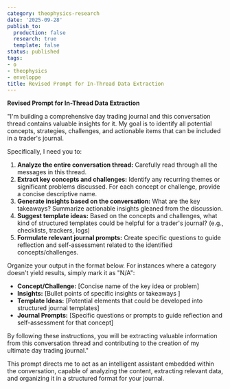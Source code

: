 ```yaml
---
category: theophysics-research
date: '2025-09-28'
publish_to:
  production: false
  research: true
  template: false
status: published
tags:
- o
- theophysics
- enveloppe
title: Revised Prompt for In-Thread Data Extraction
---
```

   
**Revised Prompt for In-Thread Data Extraction**   
   
"I'm building a comprehensive day trading journal and this conversation thread contains valuable insights for it. My goal is to identify all potential concepts, strategies, challenges, and actionable items that can be included in a trader's journal.   
   
Specifically, I need you to:   
   
1. **Analyze the entire conversation thread:** Carefully read through all the messages in this thread.    
2. **Extract key concepts and challenges:**  Identify any recurring themes or significant problems discussed. For each concept or challenge, provide a concise descriptive name.   
3. **Generate insights based on the conversation:** What are the key takeaways? Summarize actionable insights gleaned from the discussion.    
4. **Suggest template ideas:** Based on the concepts and challenges, what kind of structured templates could be helpful for a trader's journal? (e.g., checklists, trackers, logs)   
5. **Formulate relevant journal prompts:**  Create specific questions to guide reflection and self-assessment related to the identified concepts/challenges.    
   
Organize your output in the format below. For instances where a category doesn't yield results, simply mark it as "N/A":   
   
   
- **Concept/Challenge:** [Concise name of the key idea or problem]   
- **Insights:** [Bullet points of specific insights or takeaways ]   
- **Template Ideas:** [Potential elements that could be developed into structured journal templates]   
- **Journal Prompts:** [Specific questions or prompts to guide reflection and self-assessment for that concept]   
   
By following these instructions, you will be extracting valuable information from this conversation thread and contributing to the creation of my ultimate day trading journal."   
   
This prompt directs me to act as an intelligent assistant embedded within the conversation, capable of analyzing the content, extracting relevant data, and organizing it in a structured format for your journal.